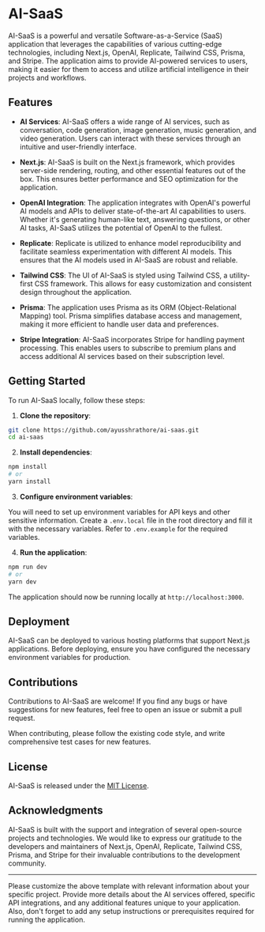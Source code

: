 # AI-SaaS

AI-SaaS is a powerful and versatile Software-as-a-Service (SaaS) application that leverages the capabilities of various cutting-edge technologies, including Next.js, OpenAI, Replicate, Tailwind CSS, Prisma, and Stripe. The application aims to provide AI-powered services to users, making it easier for them to access and utilize artificial intelligence in their projects and workflows.

## Features

- **AI Services**: AI-SaaS offers a wide range of AI services, such as conversation, code generation, image generation, music generation, and video generation. Users can interact with these services through an intuitive and user-friendly interface.

- **Next.js**: AI-SaaS is built on the Next.js framework, which provides server-side rendering, routing, and other essential features out of the box. This ensures better performance and SEO optimization for the application.

- **OpenAI Integration**: The application integrates with OpenAI's powerful AI models and APIs to deliver state-of-the-art AI capabilities to users. Whether it's generating human-like text, answering questions, or other AI tasks, AI-SaaS utilizes the potential of OpenAI to the fullest.

- **Replicate**: Replicate is utilized to enhance model reproducibility and facilitate seamless experimentation with different AI models. This ensures that the AI models used in AI-SaaS are robust and reliable.

- **Tailwind CSS**: The UI of AI-SaaS is styled using Tailwind CSS, a utility-first CSS framework. This allows for easy customization and consistent design throughout the application.

- **Prisma**: The application uses Prisma as its ORM (Object-Relational Mapping) tool. Prisma simplifies database access and management, making it more efficient to handle user data and preferences.

- **Stripe Integration**: AI-SaaS incorporates Stripe for handling payment processing. This enables users to subscribe to premium plans and access additional AI services based on their subscription level.

## Getting Started

To run AI-SaaS locally, follow these steps:

1. **Clone the repository**:

```bash
git clone https://github.com/ayusshrathore/ai-saas.git
cd ai-saas
```

2. **Install dependencies**:

```bash
npm install
# or
yarn install
```

3. **Configure environment variables**:

You will need to set up environment variables for API keys and other sensitive information. Create a `.env.local` file in the root directory and fill it with the necessary variables. Refer to `.env.example` for the required variables.

4. **Run the application**:

```bash
npm run dev
# or
yarn dev
```

The application should now be running locally at `http://localhost:3000`.

## Deployment

AI-SaaS can be deployed to various hosting platforms that support Next.js applications. Before deploying, ensure you have configured the necessary environment variables for production.

## Contributions

Contributions to AI-SaaS are welcome! If you find any bugs or have suggestions for new features, feel free to open an issue or submit a pull request.

When contributing, please follow the existing code style, and write comprehensive test cases for new features.

## License

AI-SaaS is released under the [MIT License](https://opensource.org/licenses/MIT).

## Acknowledgments

AI-SaaS is built with the support and integration of several open-source projects and technologies. We would like to express our gratitude to the developers and maintainers of Next.js, OpenAI, Replicate, Tailwind CSS, Prisma, and Stripe for their invaluable contributions to the development community.

---

Please customize the above template with relevant information about your specific project. Provide more details about the AI services offered, specific API integrations, and any additional features unique to your application. Also, don't forget to add any setup instructions or prerequisites required for running the application.
